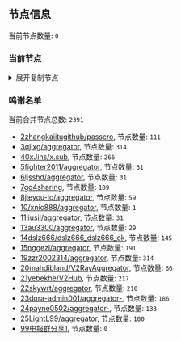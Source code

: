 
## 节点信息
当前节点数量: `0`
### 当前节点
<details>
  <summary>展开复制节点</summary>

    

</details>

### 鸣谢名单
当前合并节点总数: `2391`
- [2zhangkaiitugithub/passcro](https://github.com/zhangkaiitugithub/passcro), 节点数量: `111`
- [3qjlxg/aggregator](https://github.com/qjlxg/aggregator), 节点数量: `314`
- [40xJins/x.sub](https://github.com/0xJins/x.sub), 节点数量: `266`
- [5fighter2011/aggregator](https://github.com/fighter2011/aggregator), 节点数量: `31`
- [6ljsshd/aggregator](https://github.com/ljsshd/aggregator), 节点数量: `31`
- [7go4sharing](https://github.com/go4sharing), 节点数量: `109`
- [8jieyou-io/aggregator](https://github.com/jieyou-io/aggregator), 节点数量: `59`
- [10/xnic888/aggregator](https://github.com/xnic888/aggregator), 节点数量: `1`
- [11liusil/aggregator](https://github.com/liusil/aggregator), 节点数量: `31`
- [13au3300/aggregator](https://github.com/au3300/aggregator), 节点数量: `29`
- [14dslz666/dslz666_dslz666_ok](https://github.com/dslz666/dslz666_dslz666_ok), 节点数量: `145`
- [15nggezi/aggregator](https://github.com/nggezi/aggregator), 节点数量: `191`
- [19zzr2002314/aggregator](https://github.com/zzr2002314/aggregator), 节点数量: `314`
- [20mahdibland/V2RayAggregator](https://github.com/mahdibland/V2RayAggregator), 节点数量: `66`
- [21yebekhe/V2Hub](https://github.com/yebekhe/V2Hub), 节点数量: `217`
- [22skywrt/aggregator](https://github.com/skywrt/aggregator), 节点数量: `210`
- [23dora-admin001/aggregator-](https://github.com/dora-admin001/aggregator-), 节点数量: `186`
- [24payne0502/aggregator-](https://github.com/payne0502/aggregator-), 节点数量: `133`
- [25LightL99/aggregator](https://github.com/LightL99/aggregator), 节点数量: `100`
- [99电报群分享1](https://github.com/cdddbc/getAirport), 节点数量: `0`


